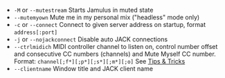 - `-M` or `--mutestream`  Starts Jamulus in muted state                                                      
- `--mutemyown`  Mute me in my personal mix ("headless" mode only)                                                      
-  `-c` or `--connect`  Connect to given server address on startup, format `address[:port]`  
-  `-j` or `--nojackconnect`  Disable auto JACK connections  
-  `--ctrlmidich`  MIDI controller channel to listen on, control number offset and consecutive CC numbers (channels) and Mute Myself CC number. Format: `channel[;f*][;p*][;s*][;m*][;o]` See [Tips & Tricks](Tips-Tricks-More#using-ctrlmidich-for-midi-controllers) 
- `--clientname`  Window title and JACK client name 
